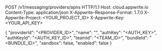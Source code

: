 POST /v1/messaging/providers/apns HTTP/1.1
Host: cloud.appwrite.io
Content-Type: application/json
X-Appwrite-Response-Format: 1.7.0
X-Appwrite-Project: <YOUR_PROJECT_ID>
X-Appwrite-Key: <YOUR_API_KEY>

{
  "providerId": "<PROVIDER_ID>",
  "name": "<NAME>",
  "authKey": "<AUTH_KEY>",
  "authKeyId": "<AUTH_KEY_ID>",
  "teamId": "<TEAM_ID>",
  "bundleId": "<BUNDLE_ID>",
  "sandbox": false,
  "enabled": false
}
